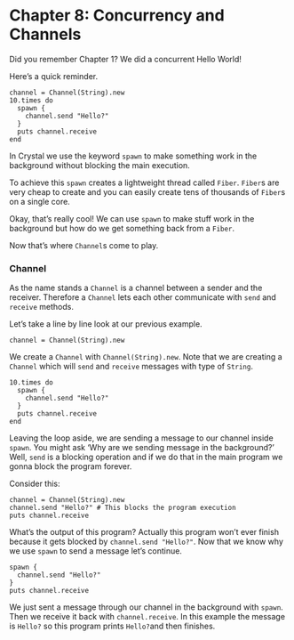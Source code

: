 # Chapter 8: Concurrency and Channels

Did you remember Chapter 1? We did a concurrent Hello World!

Here’s a quick reminder.

```text
channel = Channel(String).new
10.times do
  spawn {
    channel.send "Hello?"
  }
  puts channel.receive
end
```

In Crystal we use the keyword `spawn` to make something work in the background without blocking the main execution.

To achieve this `spawn` creates a lightweight thread called `Fiber`. `Fiber`s are very cheap to create and you can easily create tens of thousands of `Fiber`s on a single core.

Okay, that’s really cool! We can use `spawn` to make stuff work in the background but how do we get something back from a `Fiber`.

Now that’s where `Channel`s come to play.

### Channel <a id="channel"></a>

As the name stands a `Channel` is a channel between a sender and the receiver. Therefore a `Channel` lets each other communicate with `send` and `receive` methods.

Let’s take a line by line look at our previous example.

```text
channel = Channel(String).new
```

We create a `Channel` with `Channel(String).new`. Note that we are creating a `Channel` which will `send` and `receive` messages with type of `String`.

```text
10.times do
  spawn {
    channel.send "Hello?"
  }
  puts channel.receive
end
```

Leaving the loop aside, we are sending a message to our channel inside `spawn`. You might ask ‘Why are we sending message in the background?’ Well, `send` is a blocking operation and if we do that in the main program we gonna block the program forever.

Consider this:

```text
channel = Channel(String).new
channel.send "Hello?" # This blocks the program execution
puts channel.receive
```

What’s the output of this program? Actually this program won’t ever finish because it gets blocked by `channel.send "Hello?"`. Now that we know why we use `spawn` to send a message let’s continue.

```text
spawn {
  channel.send "Hello?"
}
puts channel.receive
```

We just sent a message through our channel in the background with `spawn`. Then we receive it back with `channel.receive`. In this example the message is `Hello?` so this program prints `Hello?`and then finishes.

